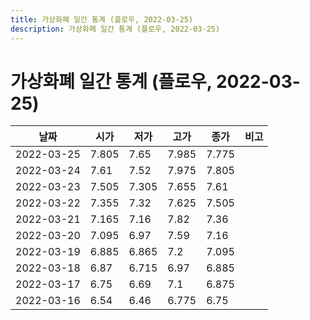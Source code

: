 ```yaml
---
title: 가상화폐 일간 통계 (플로우, 2022-03-25)
description: 가상화폐 일간 통계 (플로우, 2022-03-25)
---
```


가상화폐 일간 통계 (플로우, 2022-03-25)
===

|날짜|시가|저가|고가|종가|비고|
|--|--|--|--|--|--|
|2022-03-25|7.805|7.65|7.985|7.775|    |
|2022-03-24|7.61|7.52|7.975|7.805|    |
|2022-03-23|7.505|7.305|7.655|7.61|    |
|2022-03-22|7.355|7.32|7.625|7.505|    |
|2022-03-21|7.165|7.16|7.82|7.36|    |
|2022-03-20|7.095|6.97|7.59|7.16|    |
|2022-03-19|6.885|6.865|7.2|7.095|    |
|2022-03-18|6.87|6.715|6.97|6.885|    |
|2022-03-17|6.75|6.69|7.1|6.875|    |
|2022-03-16|6.54|6.46|6.775|6.75|    |

